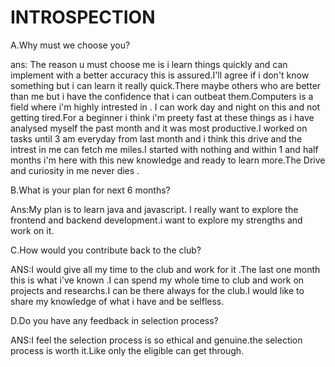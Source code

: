 # INTROSPECTION


A.Why must we choose you?

ans: The reason u must choose me is i learn things quickly and can implement with a better accuracy this is assured.I'll agree if i don't know something but i can learn it really quick.There maybe others who are better than me but i have the confidence that i can outbeat them.Computers is a field where i'm highly intrested in . I can work day and night on this and not getting tired.For a beginner i think i'm preety fast at these things as i have analysed myself the past month and it was most productive.I worked on tasks until 3 am everyday from last month and i think this drive and the intrest in me can fetch me miles.I started with nothing and within 1 and half months i'm here with this new knowledge and ready to learn more.The Drive and curiosity in me never dies .


B.What is your plan for next 6 months?

Ans:My plan is to learn java and javascript. I really want to explore the frontend and backend development.i want to explore my strengths and work on it.

C.How would you contribute back to the club?

ANS:I would give all my time to the club and work for it .The last one month this is what i've known .I can spend my whole time to club and work on projects and researchs.I can be there always for the club.I would like to share my knowledge of what i have and be selfless.

D.Do you have any feedback in selection process?

ANS:I feel the selection process is so ethical and genuine.the selection process is worth it.Like only the eligible can get through.
